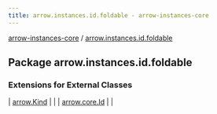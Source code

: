 ```yaml
---
title: arrow.instances.id.foldable - arrow-instances-core
---
```


[arrow-instances-core](../index.html) / [arrow.instances.id.foldable](./index.html)

## Package arrow.instances.id.foldable

### Extensions for External Classes

| [arrow.Kind](arrow.-kind/index.html) |  |
| [arrow.core.Id](arrow.core.-id/index.html) |  |

